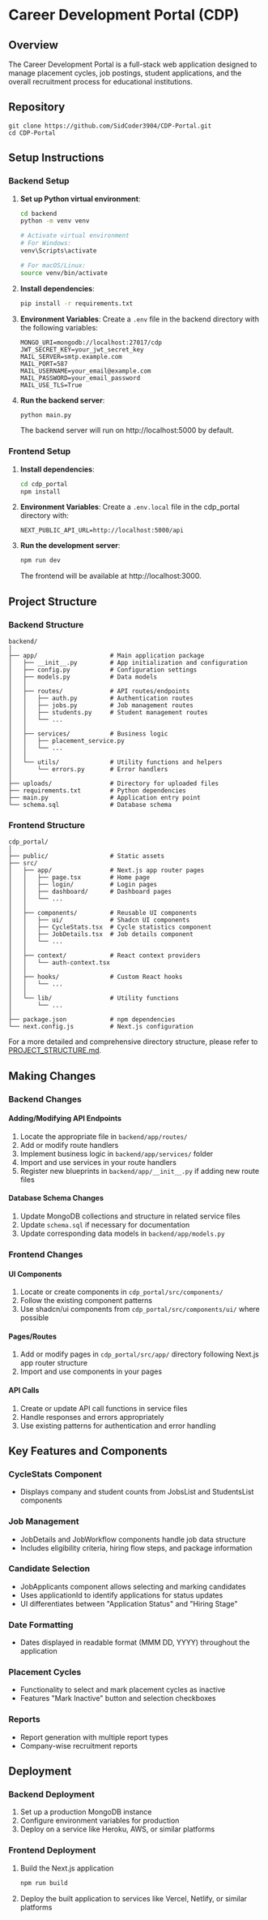 # Career Development Portal (CDP)

## Overview
The Career Development Portal is a full-stack web application designed to manage placement cycles, job postings, student applications, and the overall recruitment process for educational institutions.

## Repository
```
git clone https://github.com/SidCoder3904/CDP-Portal.git
cd CDP-Portal
```

## Setup Instructions

### Backend Setup

1. **Set up Python virtual environment**:
   ```bash
   cd backend
   python -m venv venv
   
   # Activate virtual environment
   # For Windows:
   venv\Scripts\activate
   
   # For macOS/Linux:
   source venv/bin/activate
   ```

2. **Install dependencies**:
   ```bash
   pip install -r requirements.txt
   ```

3. **Environment Variables**:
   Create a `.env` file in the backend directory with the following variables:
   ```
   MONGO_URI=mongodb://localhost:27017/cdp
   JWT_SECRET_KEY=your_jwt_secret_key
   MAIL_SERVER=smtp.example.com
   MAIL_PORT=587
   MAIL_USERNAME=your_email@example.com
   MAIL_PASSWORD=your_email_password
   MAIL_USE_TLS=True
   ```

4. **Run the backend server**:
   ```bash
   python main.py
   ```
   The backend server will run on http://localhost:5000 by default.

### Frontend Setup

1. **Install dependencies**:
   ```bash
   cd cdp_portal
   npm install
   ```

2. **Environment Variables**:
   Create a `.env.local` file in the cdp_portal directory with:
   ```
   NEXT_PUBLIC_API_URL=http://localhost:5000/api
   ```

3. **Run the development server**:
   ```bash
   npm run dev
   ```
   The frontend will be available at http://localhost:3000.

## Project Structure

### Backend Structure
```
backend/
│
├── app/                    # Main application package
│   ├── __init__.py         # App initialization and configuration
│   ├── config.py           # Configuration settings
│   ├── models.py           # Data models
│   │
│   ├── routes/             # API routes/endpoints
│   │   ├── auth.py         # Authentication routes
│   │   ├── jobs.py         # Job management routes
│   │   ├── students.py     # Student management routes
│   │   └── ...
│   │
│   ├── services/           # Business logic
│   │   ├── placement_service.py
│   │   └── ...
│   │
│   └── utils/              # Utility functions and helpers
│       └── errors.py       # Error handlers
│
├── uploads/                # Directory for uploaded files
├── requirements.txt        # Python dependencies
├── main.py                 # Application entry point
└── schema.sql              # Database schema
```

### Frontend Structure
```
cdp_portal/
│
├── public/                 # Static assets
├── src/
│   ├── app/                # Next.js app router pages
│   │   ├── page.tsx        # Home page
│   │   ├── login/          # Login pages
│   │   ├── dashboard/      # Dashboard pages
│   │   └── ...
│   │
│   ├── components/         # Reusable UI components
│   │   ├── ui/             # Shadcn UI components
│   │   ├── CycleStats.tsx  # Cycle statistics component
│   │   ├── JobDetails.tsx  # Job details component
│   │   └── ...
│   │
│   ├── context/            # React context providers
│   │   └── auth-context.tsx
│   │
│   ├── hooks/              # Custom React hooks
│   │   └── ...
│   │
│   └── lib/                # Utility functions
│       └── ...
│
├── package.json            # npm dependencies
└── next.config.js          # Next.js configuration
```

For a more detailed and comprehensive directory structure, please refer to [PROJECT_STRUCTURE.md](./PROJECT_STRUCTURE.md).

## Making Changes

### Backend Changes

#### Adding/Modifying API Endpoints
1. Locate the appropriate file in `backend/app/routes/`
2. Add or modify route handlers
3. Implement business logic in `backend/app/services/` folder
4. Import and use services in your route handlers
5. Register new blueprints in `backend/app/__init__.py` if adding new route files

#### Database Schema Changes
1. Update MongoDB collections and structure in related service files
2. Update `schema.sql` if necessary for documentation
3. Update corresponding data models in `backend/app/models.py`

### Frontend Changes

#### UI Components
1. Locate or create components in `cdp_portal/src/components/`
2. Follow the existing component patterns
3. Use shadcn/ui components from `cdp_portal/src/components/ui/` where possible

#### Pages/Routes
1. Add or modify pages in `cdp_portal/src/app/` directory following Next.js app router structure
2. Import and use components in your pages

#### API Calls
1. Create or update API call functions in service files
2. Handle responses and errors appropriately
3. Use existing patterns for authentication and error handling

## Key Features and Components

### CycleStats Component
- Displays company and student counts from JobsList and StudentsList components

### Job Management
- JobDetails and JobWorkflow components handle job data structure
- Includes eligibility criteria, hiring flow steps, and package information

### Candidate Selection
- JobApplicants component allows selecting and marking candidates
- Uses applicationId to identify applications for status updates
- UI differentiates between "Application Status" and "Hiring Stage"

### Date Formatting
- Dates displayed in readable format (MMM DD, YYYY) throughout the application

### Placement Cycles
- Functionality to select and mark placement cycles as inactive
- Features "Mark Inactive" button and selection checkboxes

### Reports
- Report generation with multiple report types
- Company-wise recruitment reports

## Deployment

### Backend Deployment
1. Set up a production MongoDB instance
2. Configure environment variables for production
3. Deploy on a service like Heroku, AWS, or similar platforms

### Frontend Deployment
1. Build the Next.js application
   ```bash
   npm run build
   ```
2. Deploy the built application to services like Vercel, Netlify, or similar platforms 